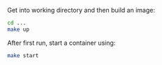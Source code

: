 Get into working directory and then build an image:

```bash
cd ...
make up
```

After first run, start a container using:
```bash
make start
```
